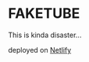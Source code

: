 # FAKETUBE
This is kinda disaster...

deployed on [Netlify](https://festive-northcutt-50fad4.netlify.app)
